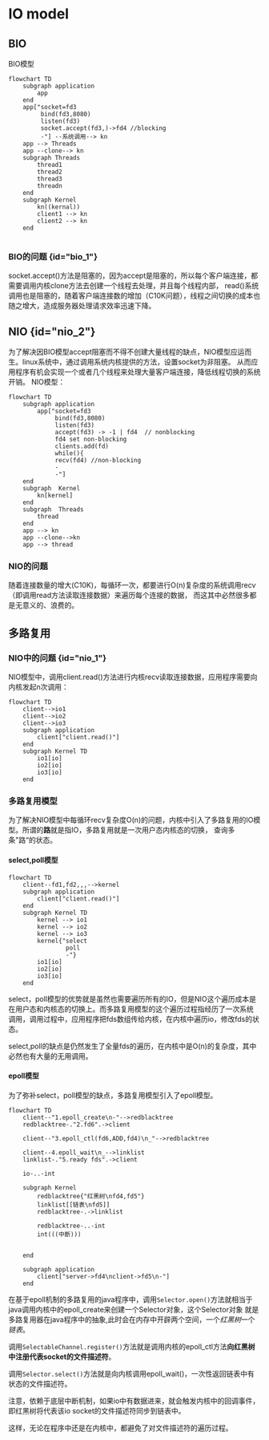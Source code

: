 # IO model

<!--Writerside adds this topic when you create a new documentation project.
You can use it as a sandbox to play with Writerside features, and remove it from the TOC when you don't need it anymore.-->

## BIO
BIO模型

```mermaid
flowchart TD
    subgraph application 
        app    
    end
    app["socket=fd3
         bind(fd3,8080)
         listen(fd3)
         socket.accept(fd3,)->fd4 //blocking
         -"] --系统调用--> kn
    app --> Threads
    app --clone--> kn
    subgraph Threads
        thread1
        thread2
        thread3
        threadn
    end
    subgraph Kernel
        kn((kernal))
        client1 --> kn
        client2 --> kn
    end
    
```
### BIO的问题 {id="bio_1"}
socket.accept()方法是阻塞的，因为accept是阻塞的，所以每个客户端连接，都需要调用内核clone方法去创建一个线程去处理，并且每个线程内部，
read()系统调用也是阻塞的，随着客户端连接数的增加（C10K问题），线程之间切换的成本也随之增大，造成服务器处理请求效率迅速下降。


## NIO {id="nio_2"}
为了解决因BIO模型accept阻塞而不得不创建大量线程的缺点，NIO模型应运而生。linux系统中，通过调用系统内核提供的方法，设置socket为非阻塞。
从而应用程序有机会实现一个或者几个线程来处理大量客户端连接，降低线程切换的系统开销。
NIO模型：
```mermaid
flowchart TD
    subgraph application 
        app["socket=fd3
             bind(fd3,8080)
             listen(fd3)
             accept(fd3) -> -1 | fd4  // nonblocking
             fd4 set non-blocking
             clients.add(fd)
             while(){
             recv(fd4) //non-blocking
             -
             -"]
    end
    subgraph  Kernel
        kn[kernel]
    end
    subgraph  Threads
        thread
    end
    app --> kn
    app --clone-->kn
    app --> thread
```
### NIO的问题
随着连接数量的增大(C10K)，每循环一次，都要进行O(n)复杂度的系统调用recv（即调用read方法读取连接数据）来遍历每个连接的数据，
而这其中必然很多都是无意义的、浪费的。

## 多路复用

### NIO中的问题 {id="nio_1"}
NIO模型中，调用client.read()方法进行内核recv读取连接数据，应用程序需要向内核发起n次调用：
```mermaid
flowchart TD
    client-->io1
    client-->io2
    client-->io3
    subgraph application
        client["client.read()"]
    end
    subgraph Kernel TD
        io1[io]
        io2[io]
        io3[io]
    end
```

### 多路复用模型
为了解决NIO模型中每循环recv复杂度O(n)的问题，内核中引入了多路复用的IO模型。所谓的**路**就是指IO，多路复用就是一次用户态内核态的切换，
查询多条"路“的状态。

#### select,poll模型
```mermaid
flowchart TD
    client--fd1,fd2,,,-->kernel
    subgraph application
        client["client.read()"]
    end
    subgraph Kernel TD
        kernel --> io1
        kernel --> io2
        kernel --> io3
        kernel{"select
                poll
                -"}
        io1[io]
        io2[io]
        io3[io]
    end
```
select，poll模型的优势就是虽然也需要遍历所有的IO，但是NIO这个遍历成本是在用户态和内核态的切换上。而多路复用模型的这个遍历过程指经历了一次系统
调用，调用过程中，应用程序把fds数组传给内核，在内核中遍历io，修改fds的状态。

select,poll的缺点是仍然发生了全量fds的遍历，在内核中是O(n)的复杂度，其中必然也有大量的无用调用。

#### epoll模型
为了弥补select，poll模型的缺点，多路复用模型引入了epoll模型。
```mermaid
flowchart TD
    client--"1.epoll_create\n-"-->redblacktree
    redblacktree-."2.fd6".->client

    client--"3.epoll_ctl(fd6,ADD,fd4)\n_"-->redblacktree

    client--4.epoll_wait\n_-->linklist
    linklist-."5.ready fds".->client

    io-..-int
    
    subgraph Kernel
        redblacktree{"红黑树\nfd4,fd5"}
        linklist[[链表\nfd5]]
        redblacktree-.->linklist

        redblacktree-..-int
        int(((中断)))
        
       
    end

    subgraph application
        client["server->fd4\nclient->fd5\n-"]
    end
```
在基于epoll机制的多路复用的java程序中，调用`Selector.open()`方法就相当于java调用内核中的epoll_create来创建一个Selector对象，这个Selector对象
就是多路复用器在java程序中的抽象,此时会在内存中开辟两个空间，一个*红黑树*一个*链表*。

调用`SelectableChannel.register()`方法就是调用内核的epoll_ctl方法**向红黑树中注册代表socket的文件描述符**。

调用`Selector.select()`方法就是向内核调用epoll_wait()，一次性返回链表中有状态的文件描述符。

注意，依赖于底层中断机制，如果io中有数据进来，就会触发内核中的回调事件，即红黑树将代表该io socket的文件描述符同步到链表中。

这样，无论在程序中还是在内核中，都避免了对文件描述符的遍历过程。